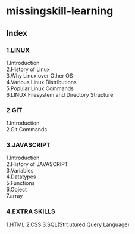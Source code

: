 # missingskill-learning
 
## Index

### 1.LINUX

1.Introduction<br>
2.History of Linux<br> 
3.Why Linux over Other OS<br>
4.Various Linux Distributions<br>
5.Popular Linux Commands<br>
6.LINUX Filesystem and Directory Structure<br>

### 2.GIT

1.Introduction<br>
2.Git Commands<br>


### 3.JAVASCRIPT

1.Introduction<br>
2.History of JAVASCRIPT<br> 
3.Variables<br>
4.Datatypes<br>
5.Functions<br>
6.Object<br>
7.array<br>

### 4.EXTRA SKILLS
1.HTML
2.CSS
3.SQL(Strcutured Query Language)



 
